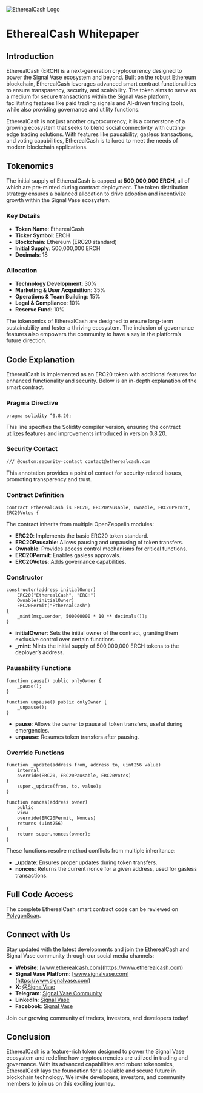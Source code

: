 ![EtherealCash Logo](https://firebasestorage.googleapis.com/v0/b/signal-hub-eb98f.appspot.com/o/logos%2Flogo.png?alt=media&token=7a3fddb1-ec7f-4b62-bad4-9e81dfa27d7f)
# EtherealCash Whitepaper

## Introduction
EtherealCash (ERCH) is a next-generation cryptocurrency designed to power the Signal Vase ecosystem and beyond. Built on the robust Ethereum blockchain, EtherealCash leverages advanced smart contract functionalities to ensure transparency, security, and scalability. The token aims to serve as a medium for secure transactions within the Signal Vase platform, facilitating features like paid trading signals and AI-driven trading tools, while also providing governance and utility functions.

EtherealCash is not just another cryptocurrency; it is a cornerstone of a growing ecosystem that seeks to blend social connectivity with cutting-edge trading solutions. With features like pausability, gasless transactions, and voting capabilities, EtherealCash is tailored to meet the needs of modern blockchain applications.

## Tokenomics
The initial supply of EtherealCash is capped at **500,000,000 ERCH**, all of which are pre-minted during contract deployment. The token distribution strategy ensures a balanced allocation to drive adoption and incentivize growth within the Signal Vase ecosystem.

### Key Details
- **Token Name**: EtherealCash
- **Ticker Symbol**: ERCH
- **Blockchain**: Ethereum (ERC20 standard)
- **Initial Supply**: 500,000,000 ERCH
- **Decimals**: 18

### Allocation

- **Technology Development**: 30%
- **Marketing & User Acquisition**: 35%
- **Operations & Team Building**: 15%
- **Legal & Compliance**: 10%
- **Reserve Fund**: 10%


The tokenomics of EtherealCash are designed to ensure long-term sustainability and foster a thriving ecosystem. The inclusion of governance features also empowers the community to have a say in the platform’s future direction.

## Code Explanation
EtherealCash is implemented as an ERC20 token with additional features for enhanced functionality and security. Below is an in-depth explanation of the smart contract.

### Pragma Directive
```solidity
pragma solidity ^0.8.20;
```
This line specifies the Solidity compiler version, ensuring the contract utilizes features and improvements introduced in version 0.8.20.

### Security Contact
```solidity
/// @custom:security-contact contact@etherealcash.com
```
This annotation provides a point of contact for security-related issues, promoting transparency and trust.

### Contract Definition
```solidity
contract EtherealCash is ERC20, ERC20Pausable, Ownable, ERC20Permit, ERC20Votes {
```
The contract inherits from multiple OpenZeppelin modules:
- **ERC20**: Implements the basic ERC20 token standard.
- **ERC20Pausable**: Allows pausing and unpausing of token transfers.
- **Ownable**: Provides access control mechanisms for critical functions.
- **ERC20Permit**: Enables gasless approvals.
- **ERC20Votes**: Adds governance capabilities.

### Constructor
```solidity
constructor(address initialOwner)
    ERC20("EtherealCash", "ERCH")
    Ownable(initialOwner)
    ERC20Permit("EtherealCash")
{
    _mint(msg.sender, 500000000 * 10 ** decimals());
}
```
- **initialOwner**: Sets the initial owner of the contract, granting them exclusive control over certain functions.
- **_mint**: Mints the initial supply of 500,000,000 ERCH tokens to the deployer’s address.

### Pausability Functions
```solidity
function pause() public onlyOwner {
    _pause();
}

function unpause() public onlyOwner {
    _unpause();
}
```
- **pause**: Allows the owner to pause all token transfers, useful during emergencies.
- **unpause**: Resumes token transfers after pausing.

### Override Functions
```solidity
function _update(address from, address to, uint256 value)
    internal
    override(ERC20, ERC20Pausable, ERC20Votes)
{
    super._update(from, to, value);
}

function nonces(address owner)
    public
    view
    override(ERC20Permit, Nonces)
    returns (uint256)
{
    return super.nonces(owner);
}
```
These functions resolve method conflicts from multiple inheritance:
- **_update**: Ensures proper updates during token transfers.
- **nonces**: Returns the current nonce for a given address, used for gasless transactions.

## Full Code Access
The complete EtherealCash smart contract code can be reviewed on [PolygonScan](https://polygonscan.com/token/0xe53b2a27dd87ced67f5b1ba4da9754505ac4cf60#code).

## Connect with Us

Stay updated with the latest developments and join the EtherealCash and Signal Vase community through our social media channels:

- **Website**: [www.etherealcash.com](https://www.etherealcash.com)
- **Signal Vase Platform**: [www.signalvase.com](https://www.signalvase.com)
- **X**: [@SignalVase](https://x.com/signalvase)
- **Telegram**: [Signal Vase Community](https://t.me/signal_vase)
- **LinkedIn**: [Signal Vase](https://www.linkedin.com/company/signalvase/)
- **Facebook**: [Signal Vase](https://www.facebook.com/profile.php?id=100087953928376)

Join our growing community of traders, investors, and developers today!

## Conclusion
EtherealCash is a feature-rich token designed to power the Signal Vase ecosystem and redefine how cryptocurrencies are utilized in trading and governance. With its advanced capabilities and robust tokenomics, EtherealCash lays the foundation for a scalable and secure future in blockchain technology. We invite developers, investors, and community members to join us on this exciting journey.
